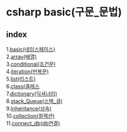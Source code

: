 # **csharp basic(구문_문법)**
## index
  1.[basic(네임스페이스)](1.basic(네임스페이스))<br>
  2.[array(배열)](2.array(배열))<br>
  3.[conditional(조건문)](3.conditional(조건문))<br>
  4.[iteration(반복문)](4.iteration(반복문))<br>
  5.[list(리스트)](5.list(리스트))<br>
  6.[class(클래스](6.class(클래스))<br>
  7.[dictionary(딕셔너리)](7.dictionary(딕셔너리))<br>
  8.[stack_Queue(스택_큐)](8.stack_Queue(스택_큐))<br>
  9.[Inheritance(상속)](9.Inheritance(상속))<br>
  10.[collection(컬렉션)](10.collection(컬렉션))<br>
  11.[connect_db(db연결)](11.connect_db(db연결))<br>

<!-- ---
## 1.syntax (구문, 문법)

---
## 2.exercise

---    
## 3.crawling(크롤링) -->

